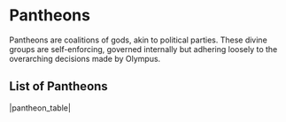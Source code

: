 # Pantheons

Pantheons are coalitions of gods, akin to political parties. These divine groups are self-enforcing, governed internally but adhering loosely to the overarching decisions made by Olympus.

## List of Pantheons

|pantheon_table|
